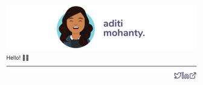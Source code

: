 <a href="https://aditimohanty.com/?utm_source=github_profile&utm_content=banner" title="Aditi Mohanty"><img align="center" src="https://raw.githubusercontent.com/rheaditi/rheaditi/main/assets/banner-v3.svg" /></a>

Hello! 👋🏽 

<hr height="1" />


<a href="https://aditimohanty.com/?utm_source=github_profile&utm_content=icon" title="Check out my website">
  <img src="https://raw.githubusercontent.com/rheaditi/rheaditi/main/assets/website.svg" width="20" height="20" align="right"/>
</a>
<a href="https://www.linkedin.com/in/aditimohanty/" title="Connect on LinkedIn">
  <img src="https://raw.githubusercontent.com/rheaditi/rheaditi/main/assets/linkedin.svg" width="20" height="20" align="right"/>
</a>
<a href="https://twitter.com/rheaditi" title="Reach out on Twitter">
  <img src="https://raw.githubusercontent.com/rheaditi/rheaditi/main/assets/twitter.svg" width="20" height="20" align="right"/>
</a>
